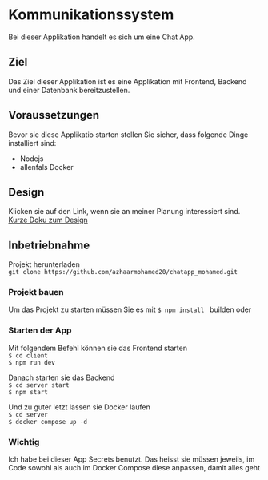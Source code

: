 # Kommunikationssystem
Bei dieser Applikation handelt es sich um eine Chat App.

## Ziel
Das Ziel dieser Applikation ist es eine Applikation mit Frontend, Backend und einer Datenbank bereitzustellen.

## Voraussetzungen
Bevor sie diese Applikatio starten stellen Sie sicher, dass folgende Dinge installiert sind:
* Nodejs
* allenfals Docker

## Design
Klicken sie auf den Link, wenn sie an meiner Planung interessiert sind.
[Kurze Doku zum Design](./Umsetzung.pdf)

## Inbetriebnahme
Projekt herunterladen
<br/>
```git clone https://github.com/azhaarmohamed20/chatapp_mohamed.git```
<br/>

### Projekt bauen
Um das Projekt zu starten müssen Sie es mit ```$ npm install ``` builden oder 

### Starten der App
Mit folgendem Befehl können sie das Frontend starten
<br/> ```$ cd client```
<br/> ```$ npm run dev```

Danach starten sie das Backend
<br/> ```$ cd server start```
<br/> ```$ npm start```

Und zu guter letzt lassen sie Docker laufen
<br/> ```$ cd server```
<br/> ```$ docker compose up -d```

### Wichtig
Ich habe bei dieser App Secrets benutzt. Das heisst sie müssen jeweils, im Code sowohl als auch im Docker Compose diese anpassen, damit alles geht
